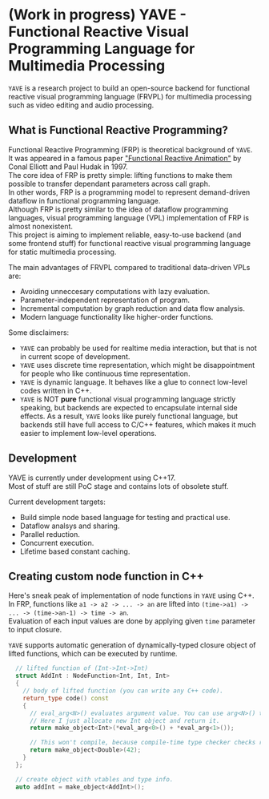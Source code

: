 # (Work in progress) YAVE - Functional Reactive Visual Programming Language for Multimedia Processing

`YAVE` is a research project to build an open-source backend for functional reactive visual programming language (FRVPL) for multimedia processing such as video editing and audio processing.  

## What is Functional Reactive Programming?  

Functional Reactive Programming (FRP) is theoretical background of `YAVE`.  
It was appeared in a famous paper ["Functional Reactive Animation"](http://conal.net/papers/icfp97/) by Conal Elliott and Paul Hudak in 1997.  
The core idea of FRP is pretty simple: lifting functions to make them possible to transfer dependant parameters across call graph.  
In other words, FRP is a programming model to represent demand-driven dataflow in functional programming language.  
Although FRP is pretty similar to the idea of dataflow programming languages, visual programming language (VPL) implementation of FRP is almost nonexistent.  
This project is aiming to implement reliable, easy-to-use backend (and some frontend stuff) for functional reactive visual programming language for static multimedia processing.  

The main advantages of FRVPL compared to traditional data-driven VPLs are:
* Avoiding unneccesary computations with lazy evaluation.
* Parameter-independent representation of program.
* Incremental computation by graph reduction and data flow analysis.
* Modern language functionality like higher-order functions.

Some disclaimers:
* `YAVE` can probably be used for realtime media interaction, but that is not in current scope of development.
* `YAVE` uses discrete time representation, which might be disappointment for people who like continuous time representation. 
* `YAVE` is dynamic language. It behaves like a glue to connect low-level codes written in C++.
* `YAVE` is NOT **pure** functional visual programming language strictly speaking, but backends are expected to encapsulate internal side effects. As a result, `YAVE` looks like purely functional language, but backends still have full access to C/C++ features, which makes it much easier to implement low-level operations.

## Development   

YAVE is currently under development using C++17.  
Most of stuff are still PoC stage and contains lots of obsolete stuff.

Current development targets:

* Build simple node based language for testing and practical use.
* Dataflow analsys and sharing.
* Parallel reduction.
* Concurrent execution.
* Lifetime based constant caching.

## Creating custom node function in C++

Here's sneak peak of implementation of node functions in `YAVE` using C++.  
In FRP, functions like `a1 -> a2 -> ... -> an` are lifted into `(time->a1) -> ... -> (time->an-1) -> time -> an`.  
Evaluation of each input values are done by applying given `time` parameter to input closure.  

`YAVE` supports automatic generation of dynamically-typed closure object of lifted functions, which can be executed by runtime.

```cpp
  // lifted function of (Int->Int->Int)
  struct AddInt : NodeFunction<Int, Int, Int> 
  {
    // body of lifted function (you can write any C++ code).
    return_type code() const 
    {
      // eval_arg<N>() evaluates argument value. You can use arg<N>() to get unevaluated thunk.
      // Here I just allocate new Int object and return it.
      return make_object<Int>(*eval_arg<0>() + *eval_arg<1>());

      // This won't compile, because compile-time type checker checks return type. 
      return make_object<Double>(42);
    }
  };

  // create object with vtables and type info.
  auto addInt = make_object<AddInt>();
```
